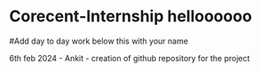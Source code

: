 # Corecent-Internship helloooooo

#Add day to day work below this with your name

6th feb 2024 - Ankit - creation of github repository for the project
